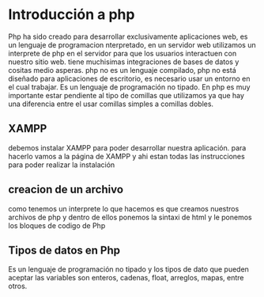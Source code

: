 # Introducción a php
Php ha sido creado para desarrollar exclusivamente aplicaciones web, es un lenguaje de programacion nterpretado, en un servidor web utilizamos un interprete de php en el servidor para que los usuarios interactuen con nuestro sitio web.
tiene muchisimas integraciones de bases de datos y cositas medio asperas.
php no es un lenguaje compilado, php no está diseñado para aplicaciones de escritorio, es necesario usar un entorno en el cual trabajar.
Es un lenguaje de programación no tipado.
En php es muy importante estar pendiente al tipo de comillas que utilizamos ya que hay una diferencia entre el usar comillas simples a comillas dobles.
## XAMPP
debemos instalar XAMPP para poder desarrollar nuestra aplicación.
para hacerlo vamos a la página de XAMPP y ahi estan todas las instrucciones para poder realizar la instalación

## creacion de un archivo
como tenemos un interprete lo que hacemos es que creamos nuestros archivos de php y dentro de ellos ponemos la sintaxi de html y le ponemos los bloques de codigo de Php

## Tipos de datos en Php
Es un lenguaje de programación no tipado y los tipos de dato que pueden aceptar las variables son enteros, cadenas, float, arreglos, mapas, entre otros.
